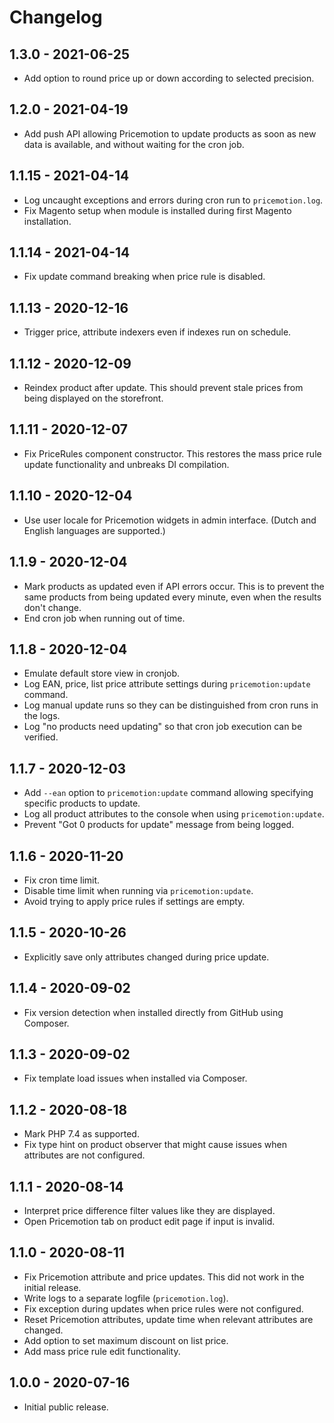 # Changelog

## 1.3.0 - 2021-06-25

* Add option to round price up or down according to selected precision.

## 1.2.0 - 2021-04-19

* Add push API allowing Pricemotion to update products as soon as new data is
  available, and without waiting for the cron job.

## 1.1.15 - 2021-04-14

* Log uncaught exceptions and errors during cron run to `pricemotion.log`.
* Fix Magento setup when module is installed during first Magento installation.

## 1.1.14 - 2021-04-14

* Fix update command breaking when price rule is disabled.

## 1.1.13 - 2020-12-16

* Trigger price, attribute indexers even if indexes run on schedule.

## 1.1.12 - 2020-12-09

* Reindex product after update. This should prevent stale prices from being
  displayed on the storefront.

## 1.1.11 - 2020-12-07

* Fix PriceRules component constructor. This restores the mass price rule update
  functionality and unbreaks DI compilation.

## 1.1.10 - 2020-12-04

* Use user locale for Pricemotion widgets in admin interface. (Dutch and English
  languages are supported.)

## 1.1.9 - 2020-12-04

* Mark products as updated even if API errors occur.  This is to prevent the
  same products from being updated every minute, even when the results don't
  change.
* End cron job when running out of time.

## 1.1.8 - 2020-12-04

* Emulate default store view in cronjob.
* Log EAN, price, list price attribute settings during `pricemotion:update`
  command.
* Log manual update runs so they can be distinguished from cron runs in the
  logs.
* Log "no products need updating" so that cron job execution can be verified.

## 1.1.7 - 2020-12-03

* Add `--ean` option to `pricemotion:update` command allowing specifying
  specific products to update.
* Log all product attributes to the console when using `pricemotion:update`.
* Prevent "Got 0 products for update" message from being logged.

## 1.1.6 - 2020-11-20

* Fix cron time limit.
* Disable time limit when running via `pricemotion:update`.
* Avoid trying to apply price rules if settings are empty.

## 1.1.5 - 2020-10-26

* Explicitly save only attributes changed during price update.

## 1.1.4 - 2020-09-02

* Fix version detection when installed directly from GitHub using Composer.

## 1.1.3 - 2020-09-02

* Fix template load issues when installed via Composer.

## 1.1.2 - 2020-08-18

* Mark PHP 7.4 as supported.
* Fix type hint on product observer that might cause issues when attributes are
  not configured.

## 1.1.1 - 2020-08-14

* Interpret price difference filter values like they are displayed.
* Open Pricemotion tab on product edit page if input is invalid.

## 1.1.0 - 2020-08-11

* Fix Pricemotion attribute and price updates.  This did not work in the initial release.
* Write logs to a separate logfile (`pricemotion.log`).
* Fix exception during updates when price rules were not configured.
* Reset Pricemotion attributes, update time when relevant attributes are
  changed.
* Add option to set maximum discount on list price.
* Add mass price rule edit functionality.

## 1.0.0 - 2020-07-16

* Initial public release.
